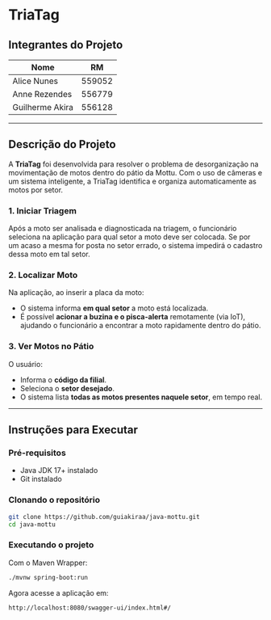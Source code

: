 # TriaTag

## Integrantes do Projeto

| Nome             | RM       |
|------------------|----------|
| Alice Nunes      | 559052   |
| Anne Rezendes    | 556779   |
| Guilherme Akira  | 556128   |

---

## Descrição do Projeto

A **TriaTag** foi desenvolvida para resolver o problema de desorganização na movimentação de motos dentro do pátio da Mottu. Com o uso de câmeras e um sistema inteligente, a TriaTag identifica e organiza automaticamente as motos por setor.

### 1. Iniciar Triagem

Após a moto ser analisada e diagnosticada na triagem, o funcionário seleciona na aplicação para qual setor a moto deve ser colocada. Se por um acaso a mesma for posta no setor errado, o sistema impedirá o cadastro dessa moto em tal setor.

### 2. Localizar Moto

Na aplicação, ao inserir a placa da moto:
- O sistema informa **em qual setor** a moto está localizada.
- É possível **acionar a buzina e o pisca-alerta** remotamente (via IoT), ajudando o funcionário a encontrar a moto rapidamente dentro do pátio.

### 3. Ver Motos no Pátio

O usuário:
- Informa o **código da filial**.
- Seleciona o **setor desejado**.
- O sistema lista **todas as motos presentes naquele setor**, em tempo real.

---

## Instruções para Executar

### Pré-requisitos

- Java JDK 17+ instalado
- Git instalado

### Clonando o repositório

```bash
git clone https://github.com/guiakiraa/java-mottu.git
cd java-mottu
```

### Executando o projeto

Com o Maven Wrapper:

```bash
./mvnw spring-boot:run
```

Agora acesse a aplicação em:

```
http://localhost:8080/swagger-ui/index.html#/
```


